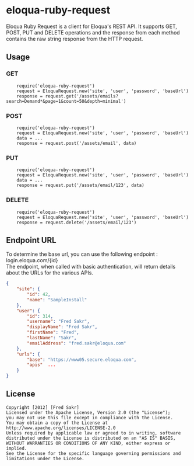 eloqua-ruby-request
==================

Eloqua Ruby Request is a client for Eloqua's REST API. It supports GET, POST, PUT and DELETE operations and the response from each method contains the raw string response from the HTTP request.

## Usage

### GET
        require('eloqua-ruby-request')
        request = EloquaRequest.new('site', 'user', 'password', 'baseUrl')
        response = request.get('/assets/emails?search=Demand*&page=1&count=50&depth=minimal')

### POST
        require('eloqua-ruby-request')
        request = EloquaRequest.new('site', 'user', 'password', 'baseUrl')
        data = ...
        response = request.post('/assets/email', data)

### PUT
        require('eloqua-ruby-request')
        request = EloquaRequest.new('site', 'user', 'password', 'baseUrl')
        data = ...
        response = request.put('/assets/email/123', data)

### DELETE
        require('eloqua-ruby-request')
        request = EloquaRequest.new('site', 'user', 'password', 'baseUrl')
        response = request.delete('/assets/email/123')
        
## Endpoint URL
To determine the base url, you can use the following endpoint : login.eloqua.com/{id}  
The endpoint, when called with basic authentication, will return details about the URLs for the various APIs.
     
```json
{
    "site": {
        "id": 42,
        "name": "SampleInstall"
    },
    "user": {
        "id": 314,
        "username": "Fred Sakr",
        "displayName": "Fred Sakr",
        "firstName": "Fred",
        "lastName": "Sakr",
        "emailAddress": "fred.sakr@eloqua.com"
    },
    "urls": {
        "base": "https://www05.secure.eloqua.com",
        "apis"	...
	}
}
```

## License
	Copyright [2012] [Fred Sakr]
	Licensed under the Apache License, Version 2.0 (the "License");
	you may not use this file except in compliance with the License.
	You may obtain a copy of the License at
	http://www.apache.org/licenses/LICENSE-2.0
	Unless required by applicable law or agreed to in writing, software
	distributed under the License is distributed on an "AS IS" BASIS,
	WITHOUT WARRANTIES OR CONDITIONS OF ANY KIND, either express or implied.
	See the License for the specific language governing permissions and
	limitations under the License.
